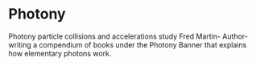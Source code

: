 # Photony
Photony particle collisions and accelerations study
Fred Martin- Author- writing a compendium of books under the Photony Banner that explains how elementary photons work.
